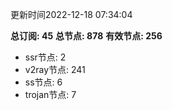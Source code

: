 更新时间2022-12-18 07:34:04

**总订阅: 45**
**总节点: 878**
**有效节点: 256**
- ssr节点: 2
- v2ray节点: 241
- ss节点: 6
- trojan节点: 7
